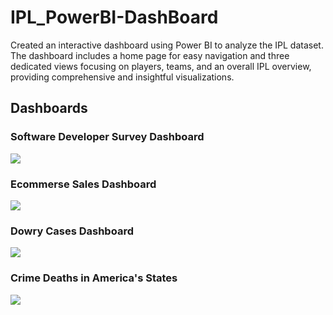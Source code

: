# IPL_PowerBI-DashBoard
Created an interactive dashboard using Power BI to analyze the IPL dataset. The dashboard includes a home page for easy navigation and three dedicated views focusing on players, teams, and an overall IPL overview, providing comprehensive and insightful visualizations.

## Dashboards

### Software Developer Survey Dashboard
![](https://github.com/Aditya285-S/PowerBI-Tableau-Dashboards/blob/main/Visualizations/4.png)

### Ecommerse Sales Dashboard
![](https://github.com/Aditya285-S/PowerBI-Tableau-Dashboards/blob/main/Visualizations/3.png)

### Dowry Cases Dashboard
![](https://github.com/Aditya285-S/PowerBI-Tableau-Dashboards/blob/main/Visualizations/2.png)

### Crime Deaths in America's States
![](https://github.com/Aditya285-S/PowerBI-Tableau-Dashboards/blob/main/Visualizations/1.png)
